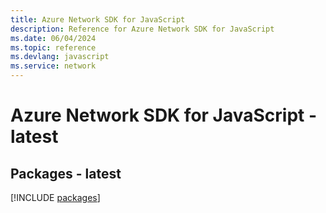 ```yaml
---
title: Azure Network SDK for JavaScript
description: Reference for Azure Network SDK for JavaScript
ms.date: 06/04/2024
ms.topic: reference
ms.devlang: javascript
ms.service: network
---
```

# Azure Network SDK for JavaScript - latest
## Packages - latest
[!INCLUDE [packages](network-index.md)]